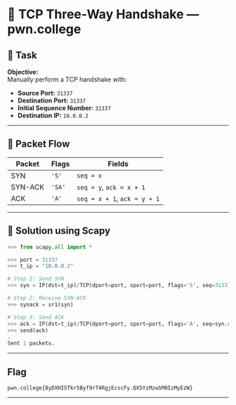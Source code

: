 # 🤝 TCP Three-Way Handshake — pwn.college

## 📝 Task

**Objective:**  
Manually perform a TCP handshake with:

- **Source Port:** `31337`
- **Destination Port:** `31337`
- **Initial Sequence Number:** `31337`
- **Destination IP:** `10.0.0.2`

---

## 🔧 Packet Flow

| Packet   | Flags  | Fields                       |
|----------|--------|------------------------------|
| SYN      | `'S'`  | `seq = x`                    |
| SYN-ACK  | `'SA'` | `seq = y`, `ack = x + 1`     |
| ACK      | `'A'`  | `seq = x + 1`, `ack = y + 1` |

---

## 🧪 Solution using Scapy

```python
>>> from scapy.all import *

>>> port = 31337
>>> t_ip = "10.0.0.2"

# Step 1: Send SYN
>>> syn = IP(dst=t_ip)/TCP(dport=port, sport=port, flags='S', seq=31337)

# Step 2: Receive SYN-ACK
>>> synack = sr1(syn)

# Step 3: Send ACK
>>> ack = IP(dst=t_ip)/TCP(dport=port, sport=port, flags='A', seq=syn.seq + 1, ack=synack.seq + 1)
>>> send(ack)
.
Sent 1 packets.
```

---

## Flag
```
pwn.college{8yDXHISTkr5Byf9rT4RgjEcscFy.QX5YzMzwSM0IzMyEzW}
```
---
